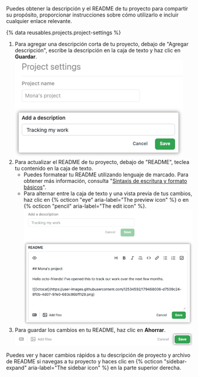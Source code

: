 Puedes obtener la descripción y el README de tu proyecto para compartir su propósito, proporcionar instrucciones sobre cómo utilizarlo e incluir cualquier enlace relevante.

{% data reusables.projects.project-settings %}
1. Para agregar una descripción corta de tu proyecto, debajo de "Agregar descripción", escribe la descripción en la caja de texto y haz clic en **Guardar**. ![Captura de pantalla que muestra los ajustes de 'Agregar mi descripción'](/assets/images/help/projects-v2/edit-description.png)
1. Para actualizar el README de tu proyecto, debajo de "README", teclea tu contenido en la caja de texto.
   - Puedes formatear tu README utilizando lenguaje de marcado. Para obtener más información, consulta "[Sintaxis de escritura y formato básicos](/get-started/writing-on-github/getting-started-with-writing-and-formatting-on-github/basic-writing-and-formatting-syntax)".
   - Para alternar entre la caja de texto y una vista previa de tus cambios, haz clic en {% octicon "eye" aria-label="The preview icon" %} o en {% octicon "pencil" aria-label="The edit icon" %}. ![Captura de pantalla que muestra la edición del README de un proyecto](/assets/images/help/projects-v2/edit-readme.png)
1. Para guardar los cambios en tu README, haz clic en **Ahorrar**. ![Captura de pantalla que muestra el botón de 'Guardar' para el README de un proyecto](/assets/images/help/projects-v2/save-readme-button.png)

Puedes ver y hacer cambios rápidos a tu descripción de proyecto y archivo de README si navegas a tu proyecto y haces clic en {% octicon "sidebar-expand" aria-label="The sidebar icon" %} en la parte superior derecha.
